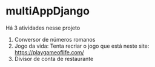 # multiAppDjango

Há 3 atividades nesse projeto

1. Conversor de números romanos
2. Jogo da vida: Tenta recriar o jogo que está neste site: https://playgameoflife.com/
3. Divisor de conta de restaurante
